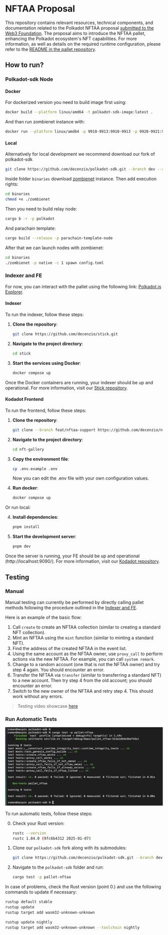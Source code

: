 # NFTAA Proposal

This repository contains relevant resources, technical components, and documentation related to the Polkadot NFTAA proposal [submitted to the Web3 Foundation](https://github.com/w3f/Grants-Program/blob/master/applications/nftaa.md).
The proposal aims to introduce the NFTAA pallet, enhancing the Polkadot ecosystem's NFT capabilities.
For more information, as well as details on the required runtime configuration, please refer to the [README in the pallet repository](https://github.com/decenzio/pallet-nftaa).

## How to run?

### Polkadot-sdk Node

#### Docker
For dockerized version you need to build image first using:

```sh
docker build --platform linux/amd64 -t polkadot-sdk-image:latest .
```

And than run zombienet instance with:

```sh
docker run --platform linux/amd64 -p 9910-9913:9910-9913 -p 9920-9921:9920-9921 --rm -it polkadot-sdk-image:latest
```

#### Local

Alternatively for local development we recommend download our fork of polkadot-sdk

```sh
git clone https://github.com/decenzio/polkadot-sdk.git --branch dev --recurse-submodules
```

Inside folder `binaries` download [zombienet](https://github.com/paritytech/zombienet/releases) instance. Then add execution rights:
```sh
cd binaries
chmod +x ./zombienet
```

Then you need to build relay node:
```sh
cargo b -r -p polkadot
```

And parachain template:
```sh
cargo build --release -p parachain-template-node
```

After that we can launch nodes with zombienet:
```sh
cd binaries
./zombienet -p native -c 1 spawn config.toml
```

### Indexer and FE
For now, you can interact with the pallet using the following link: [Polkadot.js Explorer](https://polkadot.js.org/apps/?rpc=ws://127.0.0.1:9920#/explorer).

#### Indexer

To run the indexer, follow these steps:

1. **Clone the repository**:
   ```bash
   git clone https://github.com/decenzio/stick.git
   ```
2. **Navigate to the project directory**:
   ```bash
   cd stick
   ```
3. **Start the services using Docker**:
   ```bash
   docker compose up
   ```

Once the Docker containers are running, your indexer should be up and operational. For more information, visit our [Stick repository](https://github.com/decenzio/stick).

#### Kodadot Frontend

To run the frontend, follow these steps:

1. **Clone the repository**:
   ```bash
   git clone --branch feat/nftaa-support https://github.com/decenzio/nft-gallery.git
   ```

2. **Navigate to the project directory**:
   ```bash
   cd nft-gallery
   ```

3. **Copy the environment file**:
   ```bash
   cp .env.example .env
   ```
   Now you can edit the .env file with your own configuration values.
   
4. **Run docker**:
   ```bash
   docker compose up
   ```
   
Or run local:

4. **Install dependencies**:
   ```bash
   pnpm install
   ```
   
5. **Start the development server**:
   ```bash
   pnpm dev
   ```
Once the server is running, your FE should be up and operational (http://localhost:9090/). For more information, visit our [Kodadot repository](https://github.com/decenzio/nft-gallery).

## Testing

### Manual
Manual testing can currently be performed by directly calling pallet methods following the procedure outlined in the [Indexer and FE](#indexer-and-fe).

Here is an example of the basic flow:
1. Call `create` to create an NFTAA collection (similar to creating a standard NFT collection).
2. Mint an NFTAA using the `mint` function (similar to minting a standard NFT).
3. Find the address of the created NFTAA in the event list.
4. Using the same account as the NFTAA owner, use `proxy_call` to perform actions via the new NFTAA. For example, you can call `system remark`.
5. Change to a random account (one that is not the NFTAA owner) and try step 4 again. You should encounter an error.
6. Transfer the NFTAA via `transfer` (similar to transferring a standard NFT) to a new account. Then try step 4 from the old account; you should encounter an error.
7. Switch to the new owner of the NFTAA and retry step 4. This should work without any errors.

> Testing video showcase [here](https://youtu.be/WVCoaLYoxes)

### Run Automatic Tests

<img width="684" alt="image" src="testing/nftaa-pallet-test-cargo.png"/>


To run automatic tests, follow these steps:

0. Check your Rust version:
   ```sh
   rustc --version           
   rustc 1.84.0 (9fc6b4312 2025-01-07)
   ```

1. Clone our `polkadot-sdk` fork along with its submodules:
   ```sh
   git clone https://github.com/decenzio/polkadot-sdk.git --branch dev --recurse-submodules
   ```

2. Navigate to the `polkadot-sdk` folder and run:
   ```sh
   cargo test -p pallet-nftaa
   ```

In case of problems, check the Rust version (point 0.) and use the following commands to update if necessary:

   ```sh
   rustup default stable
   rustup update
   rustup target add wasm32-unknown-unknown
   ```

   ```sh
   rustup update nightly
   rustup target add wasm32-unknown-unknown --toolchain nightly
   ```
